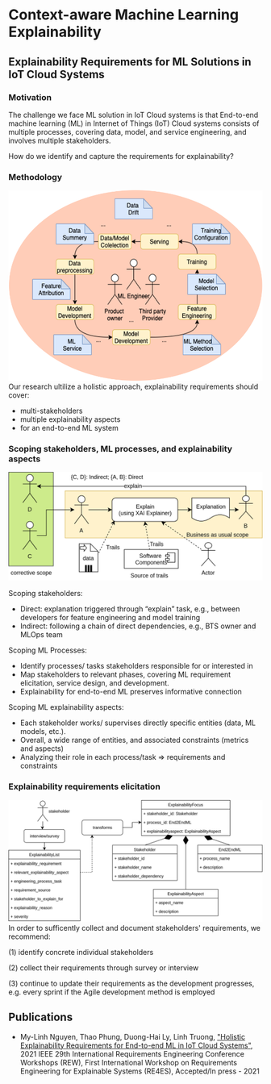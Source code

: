 # Context-aware Machine Learning Explainability

## Explainability Requirements for ML Solutions in IoT Cloud Systems
### Motivation
The challenge we face ML solution in IoT Cloud systems is that End-to-end machine learning (ML) in Internet of Things (IoT) Cloud systems consists of multiple processes, covering data, model, and service engineering, and involves multiple stakeholders.

How do we identify and capture the requirements for explainability?
### Methodology
![Holistic Approach](./figure/Holistic.png)
Our research ultilize a holistic approach, explainability requirements should cover:
- multi-stakeholders
- multiple explainability aspects
- for an end-to-end ML system

### Scoping stakeholders, ML processes, and explainability aspects
![Stakeholders in direct and indirect dependencies](./figure/methods.png)

Scoping stakeholders: 
- Direct: explanation triggered through “explain” task, e.g., between developers for feature engineering and model training
- Indirect: following a chain of direct dependencies, e.g., BTS owner and MLOps team

Scoping ML Processes: 
- Identify processes/ tasks stakeholders responsible for or interested in
- Map stakeholders to relevant phases, covering ML requirement elicitation, service design, and development.
- Explainability for end-to-end ML preserves informative connection

Scoping ML explainability aspects: 
- Each stakeholder works/ supervises directly specific entities (data, ML models, etc.).
- Overall, a wide range of entities, and associated constraints (metrics and aspects)
- Analyzing their role in each process/task => requirements and constraints
### Explainability requirements elicitation
![Steps to collect and document explainability requirements](./figure/templates-methods.png)
In order to sufficently collect and document stakeholders' requirements, we recommend:

 (1) identify concrete individual stakeholders 

 (2) collect their requirements through survey or interview

 (3) continue to update their requirements as the development progresses, e.g. every sprint if the Agile development method is employed
## Publications
- My-Linh Nguyen, Thao Phung, Duong-Hai Ly, Linh Truong, ["Holistic Explainability Requirements for End-to-end ML in IoT Cloud Systems"](https://research.aalto.fi/en/publications/holistic-explainability-requirements-for-end-to-end-machine-learn), 2021 IEEE 29th International Requirements Engineering Conference Workshops (REW), First International Workshop on Requirements Engineering for Explainable Systems (RE4ES), Accepted/In press - 2021



